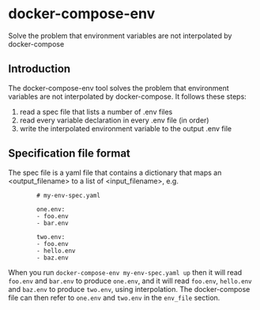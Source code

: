 # docker-compose-env

Solve the problem that environment variables are not interpolated by docker-compose

## Introduction

The docker-compose-env tool solves the problem that environment variables are not interpolated by docker-compose.
It follows these steps:

1. read a spec file that lists a number of .env files
2. read every variable declaration in every .env file (in order)
3. write the interpolated environment variable to the output .env file

## Specification file format

The spec file is a yaml file that contains a dictionary that maps an <output_filename> to a list of <input_filename>, e.g.

```
        # my-env-spec.yaml

        one.env:
        - foo.env
        - bar.env

        two.env:
        - foo.env
        - hello.env
        - baz.env
```

When you run `docker-compose-env my-env-spec.yaml up` then it will read `foo.env` and `bar.env` to produce `one.env`, and it will read `foo.env`, `hello.env` and `baz.env` to produce `two.env`, using interpolation. The docker-compose file can then refer to `one.env` and `two.env` in the `env_file` section.
